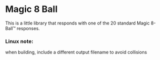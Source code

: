 # Magic 8 Ball

This is a little library that responds with one of the 20 standard 
Magic 8-Ball™ responses.


### Linux note:
when building, include a different output filename to avoid collisions
